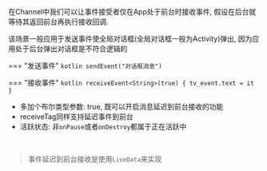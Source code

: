 在Channel中我们可以让事件接受者仅在App处于前台时接收事件, 假设在后台就等待其返回前台再执行接收回调.

该场景一般应用于发送事件使全局对话框(全局对话框一般为Activity)弹出, 因为应用处于后台弹出对话框是不符合逻辑的

=== "发送事件"
    ```kotlin
    sendEvent("对话框消息")
    ```

=== "接收事件"
    ```kotlin
    receiveEvent<String>(true) {
        tv_event.text = it
    }
    ```

- 多加个布尔类型参数: true,  既可以开启消息延迟到前台接收的功能
- receiveTag同样支持延迟事件到前台
- 活跃状态: 非`onPause`或者`onDestroy`都属于正在活跃中


<br>

> 事件延迟到前台接收是使用`LiveData`来实现